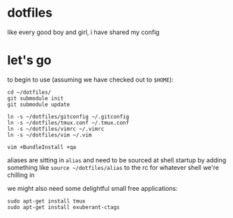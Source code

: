 dotfiles
========

like every good boy and girl, i have shared my config

let's go
========

to begin to use (assuming we have checked out to `$HOME`):

```shell
cd ~/dotfiles/
git submodule init
git submodule update

ln -s ~/dotfiles/gitconfig ~/.gitconfig
ln -s ~/dotfiles/tmux.conf ~/.tmux.conf
ln -s ~/dotfiles/vimrc ~/.vimrc
ln -s ~/dotfiles/vim ~/.vim

vim +BundleInstall +qa
```

aliases are sitting in `alias` and need to be sourced at shell startup by
adding something like `source ~/dotfiles/alias` to the rc for whatever shell
we're chilling in

we might also need some delightful small free applications:

```shell
sudo apt-get install tmux
sudo apt-get install exuberant-ctags
```
